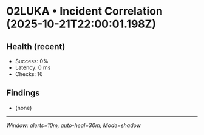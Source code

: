 # 02LUKA • Incident Correlation (2025-10-21T22:00:01.198Z)

## Health (recent)
- Success: 0%
- Latency: 0 ms
- Checks: 16

## Findings
- (none)

---
_Window: alerts=10m, auto-heal=30m; Mode=shadow_